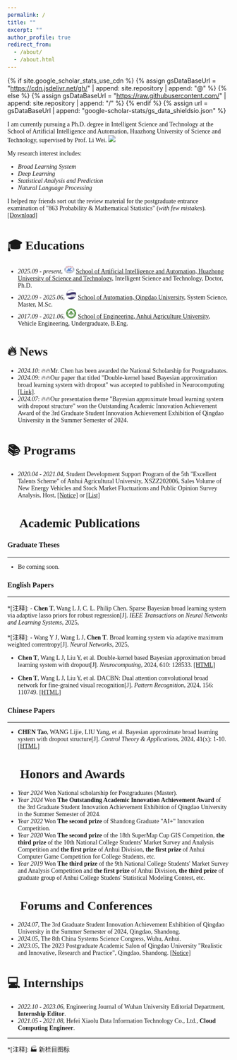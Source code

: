 ```yaml
---
permalink: /
title: ""
excerpt: ""
author_profile: true
redirect_from: 
  - /about/
  - /about.html
---
```


{% if site.google_scholar_stats_use_cdn %}
{% assign gsDataBaseUrl = "https://cdn.jsdelivr.net/gh/" | append: site.repository | append: "@" %}
{% else %}
{% assign gsDataBaseUrl = "https://raw.githubusercontent.com/" | append: site.repository | append: "/" %}
{% endif %}
{% assign url = gsDataBaseUrl | append: "google-scholar-stats/gs_data_shieldsio.json" %}
<font face="Times New Roman">
<div class='paper-box-text' markdown="1">
  
<span class='anchor' id='about-me'></span>

I am currently pursuing a Ph.D. degree in Intelligent Science and Technology at the School of Artificial Intelligence and Automation, Huazhong University of Science and Technology, supervised by Prof. Li Wei. <a href='https://scholar.google.com/citations?user=pj7fXtgAAAAJ&hl=en'><img src="https://img.shields.io/endpoint?url={{ url | url_encode }}&logo=Google%20Scholar&labelColor=f6f6f6&color=9cf&style=flat&label=Citations"></a>

My research interest includes: 
- *Broad Learning System*
- *Deep Learning*
- *Statistical Analysis and Prediction*
- *Natural Language Processing*

I helped my friends sort out the review material for the postgraduate entrance examination of "863 Probability & Mathematical Statistics" (*with few mistakes*). [[Download]](/pdf/概率论与数理统计.pdf) 


<span class='anchor' id='-educations'></span>
# 🎓 Educations
- *2025.09 - present*, <a href="https://english.hust.edu.cn/"><img class="jpg" src="images/HUST.jpg" width="23pt"></a> [School of Artificial Intelligence and Automation, Huazhong University of Science and Technology](http://english.aia.hust.edu.cn/), Intelligent Science and Technology, Doctor, Ph.D.
- *2022.09 - 2025.06*, <a href="http://english.qdu.edu.cn/"><img class="jpg" src="images/qdu.jpg" width="23pt"></a> [School of Automation, Qingdao University](http://zdh.qdu.edu.cn/), System Science, Master, M.Sc.
- *2017.09 - 2021.06*, <a href="http://eng.ahau.edu.cn/"><img class="jpg" src="images/ahau.jpg" width="23pt"></a> [School of Engineering, Anhui Agriculture University](http://gxy.ahau.edu.cn/), Vehicle Engineering, Undergraduate, B.Eng.

<span class='anchor' id='-news'></span>
# 🔥 News 
- *2024.10*: 🔥🔥Mr. Chen has been awarded the National Scholarship for Postgraduates.
- *2024.09*: 🔥🔥Our paper that titled "Double-kernel based Bayesian approximation broad learning system with dropout" was accepted to published in Neurocomputing [[Link]](https://doi.org/10.1016/j.neucom.2024.128533).
- *2024.07*: 🔥🔥Our presentation theme "Bayesian approximate broad learning system with dropout structure" won the Outstanding Academic Innovation Achievement Award of the 3rd Graduate Student Innovation Achievement Exhibition of Qingdao University in the Summer Semester of 2024.
  
 
<span class='anchor' id='-programs'></span>
# 📚 Programs
- *2020.04 - 2021.04*, Student Development Support Program of the 5th "Excellent Talents Scheme" of Anhui Agricultural University, XSZZ202006, Sales Volume of New Energy Vehicles and Stock Market Fluctuations and Public Opinion Survey Analysis, Host, [[Notice]](http://xszz.ahau.edu.cn/info/1013/1793.htm) or [[List]](/Excel/安徽农业大学2020年第五期“优才计划”项目拟立项名单.xls)


<span class='anchor' id='-publications'></span>
# 📝 Academic Publications 
### Graduate Theses
---
- Be coming soon.

### English Papers
---
*[注释]: -  **Chen T**, Wang L J, C. L. Philip Chen. Sparse Bayesian broad learning system via adaptive lasso priors for robust regression[J]. *IEEE Transactions on Neural Networks and Learning Systems*, 2025,

*[注释]: -  Wang Y J, Wang L J, **Chen T**. Broad learning system via adaptive maximum weighted correntropy[J]. *Neural Networks*, 2025,

-   **Chen T**, Wang L J, Liu Y, et al. Double-kernel based Bayesian approximation broad learning system with dropout[J]. *Neurocomputing*, 2024, 610: 128533.
[[HTML]](https://doi.org/10.1016/j.neucom.2024.128533)

-   **Chen T**, Wang L J, Liu Y, et al. DACBN: Dual attention convolutional broad network for fine-grained visual recognition[J]. *Pattern Recognition*, 2024, 156: 110749.
[[HTML]](https://www.sciencedirect.com/science/article/abs/pii/S0031320324005004)

### Chinese Papers
--- 
-   **CHEN Tao**, WANG Lijie, LIU Yang, et al. Bayesian approximate broad learning system with dropout structure[J]. *Control Theory & Applications*, 2024, 41(x): 1-10.
[[HTML]](https://link.cnki.net/urlid/44.1240.TP.20240229.1727.010) 

<span class='anchor' id='-honors-and-awards'></span>
# 📖 Honors and Awards
- *Year 2024* Won National scholarship for Postgraduates (Master).
- *Year 2024* Won **The Outstanding Academic Innovation Achievement Award** of the 3rd Graduate Student Innovation Achievement Exhibition of Qingdao University in the Summer Semester of 2024.
- *Year 2022* Won **The second prize** of Shandong Graduate "AI+" Innovation Competition.
- *Year 2020* Won **The second prize** of the 18th SuperMap Cup GIS Competition, **the third prize** of the 10th National College Students' Market Survey and Analysis Competition and **the first prize** of Anhui Division, **the first prize** of Anhui Computer Game Competition for College Students, etc.
- *Year 2019* Won **The third prize** of the 9th National College Students' Market Survey and Analysis Competition and **the first prize** of Anhui Division, **the third prize** of graduate group of Anhui College Studens' Statistical Modeling Contest, etc.

<span class='anchor' id='-conferences'></span>
# 💬 Forums and Conferences
- *2024.07*, The 3rd Graduate Student Innovation Achievement Exhibition of Qingdao University in the Summer Semester of 2024, Qingdao, Shandong.
- *2024.05*, The 8th China Systems Science Congress, Wuhu, Anhui.
- *2023.05*, The 2023 Postgraduate Academic Salon of Qingdao University "Realistic and Innovative, Research and Practice", Qingdao, Shandong. [[Notice]](https://mp.weixin.qq.com/s/iDcZ8NttA1ifqcynNizpSg)

<span class='anchor' id='-internships'></span>
# 💻 Internships
- *2022.10 - 2023.06*, Engineering Journal of Wuhan University Editorial Department, **Internship Editor**.
- *2021.05 - 2021.08*, Hefei Xiaolu Data Information Technology Co., Ltd., **Cloud Computing Engineer**.
  
---

*[注释]: 🏭 新栏目图标

<script src="https://giscus.app/client.js"
        data-repo="supersahau/supersahau.github.io"
        data-repo-id="R_kgDOHjE2HA"
        data-category="Q&A"
        data-category-id="DIC_kwDOHjE2HM4CsW0m"
        data-mapping="pathname"
        data-strict="0"
        data-reactions-enabled="0"
        data-emit-metadata="0"
        data-input-position="top"
        data-theme="light"
        data-lang="en"
        crossorigin="anonymous"
        async>
</script>
</div>
</font>



